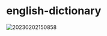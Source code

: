 # english-dictionary


![20230202150858](https://user-images.githubusercontent.com/75996200/216347045-01c3e8d5-7331-4b84-83d5-04bb609190eb.png)
